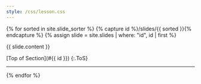 ```yaml
---
style: /css/lesson.css
---
```


{% for sorted in site.slide_sorter %}
  {% capture id %}/slides/{{ sorted }}{% endcapture %}
  {% assign slide = site.slides | where: "id", id | first %}
  
  <a name="{{ id }}"></a>
  
  {{ slide.content }}

  [Top of Section](#{{ id }})
  {:.ToS}
  
  ---
  
{% endfor %}
